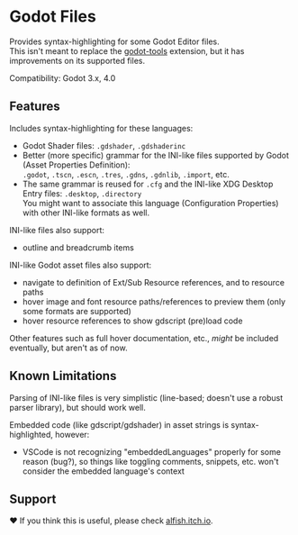 # Godot Files

Provides syntax-highlighting for some Godot Editor files.  
This isn't meant to replace the [godot-tools] extension, but it has improvements on its supported files.

Compatibility: Godot 3.x, 4.0

## Features

Includes syntax-highlighting for these languages:
- Godot Shader files: `.gdshader`, `.gdshaderinc`
- Better (more specific) grammar for the INI-like files supported by Godot (Asset Properties Definition):  
  `.godot`, `.tscn`, `.escn`, `.tres`, `.gdns`, `.gdnlib`, `.import`, etc.
- The same grammar is reused for `.cfg` and the INI-like XDG Desktop Entry files: `.desktop`, `.directory`  
  You might want to associate this language (Configuration Properties) with other INI-like formats as well.

INI-like files also support:
- outline and breadcrumb items

INI-like Godot asset files also support:
- navigate to definition of Ext/Sub Resource references, and to resource paths
- hover image and font resource paths/references to preview them (only some formats are supported)
- hover resource references to show gdscript (pre)load code

Other features such as full hover documentation, etc., *might* be included eventually, but aren't as of now.

## Known Limitations

Parsing of INI-like files is very simplistic (line-based; doesn't use a robust parser library), but should work well.

Embedded code (like gdscript/gdshader) in asset strings is syntax-highlighted, however:
- VSCode is not recognizing "embeddedLanguages" properly for some reason (bug?), so things like toggling comments,
  snippets, etc. won't consider the embedded language's context

## Support

❤️ If you think this is useful, please check [alfish.itch.io].

[godot-tools]: https://github.com/godotengine/godot-vscode-plugin
[alfish.itch.io]: https://alfish.itch.io/
